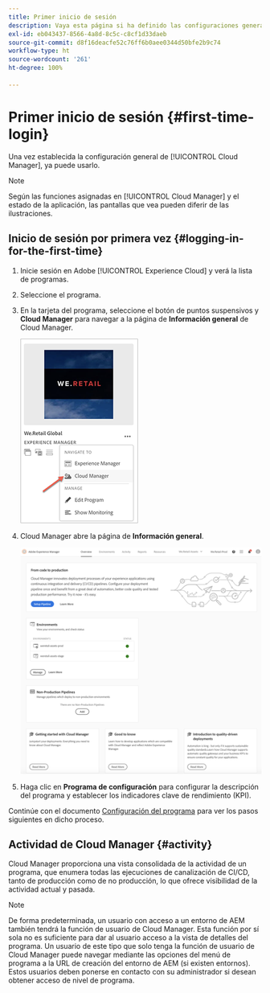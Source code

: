 ```yaml
---
title: Primer inicio de sesión
description: Vaya esta página si ha definido las configuraciones generales y está listo para usar Cloud Manager por primera vez.
exl-id: eb043437-8566-4a8d-8c5c-c8cf1d33daeb
source-git-commit: d8f16deacfe52c76ff6b0aee0344d50bfe2b9c74
workflow-type: ht
source-wordcount: '261'
ht-degree: 100%

---
```



# Primer inicio de sesión {#first-time-login}

Una vez establecida la configuración general de [!UICONTROL Cloud Manager], ya puede usarlo.

>[!NOTE]
>
>Según las funciones asignadas en [!UICONTROL Cloud Manager] y el estado de la aplicación, las pantallas que vea pueden diferir de las ilustraciones.

## Inicio de sesión por primera vez {#logging-in-for-the-first-time}

1. Inicie sesión en Adobe [!UICONTROL Experience Cloud] y verá la lista de programas.

1. Seleccione el programa.

1. En la tarjeta del programa, seleccione el botón de puntos suspensivos y **Cloud Manager** para navegar a la página de **Información general** de Cloud Manager.

   ![Opción Cloud Manager](/help/assets/navigate-cm1.png)

1. Cloud Manager abre la página de **Información general**.

   ![Página de información general de Cloud Manager](/help/assets/FirstLogin1.png)

1. Haga clic en **Programa de configuración** para configurar la descripción del programa y establecer los indicadores clave de rendimiento (KPI).

Continúe con el documento [Configuración del programa](/help/getting-started/program-setup.md) para ver los pasos siguientes en dicho proceso.

## Actividad de Cloud Manager {#activity}

Cloud Manager proporciona una vista consolidada de la actividad de un programa, que enumera todas las ejecuciones de canalización de CI/CD, tanto de producción como de no producción, lo que ofrece visibilidad de la actividad actual y pasada.

>[!NOTE]
>
>De forma predeterminada, un usuario con acceso a un entorno de AEM también tendrá la función de usuario de Cloud Manager. Esta función por sí sola no es suficiente para dar al usuario acceso a la vista de detalles del programa. Un usuario de este tipo que solo tenga la función de usuario de Cloud Manager puede navegar mediante las opciones del menú de programa a la URL de creación del entorno de AEM (si existen entornos). Estos usuarios deben ponerse en contacto con su administrador si desean obtener acceso de nivel de programa.
